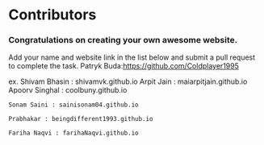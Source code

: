 # Contributors

### Congratulations on creating your own awesome website.

Add your name and website link in the list below and submit a pull request to complete the task.
    Patryk Buda:https://github.com/Coldplayer1995
    
    
ex. Shivam Bhasin : shivamvk.github.io
    Arpit Jain    : maiarpitjain.github.io
    Apoorv Singhal : coolbuny.github.io


    Sonam Saini : sainisonam04.github.io

    Prabhakar : beingdifferent1993.github.io

    Fariha Naqvi : farihaNaqvi.github.io
